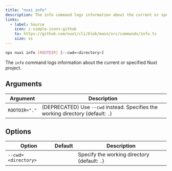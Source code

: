 ```yaml
---
title: "nuxi info"
description: The info command logs information about the current or specified Nuxt project.
links:
  - label: Source
    icon: i-simple-icons-github
    to: https://github.com/nuxt/cli/blob/main/src/commands/info.ts
    size: xs
---
```


<!--info-cmd-->
```bash [Terminal]
npx nuxi info [ROOTDIR] [--cwd=<directory>]
```
<!--/info-cmd-->

The `info` command logs information about the current or specified Nuxt project.

## Arguments

<!--info-args-->
Argument | Description
--- | ---
`ROOTDIR="."` | (DEPRECATED) Use `--cwd` instead. Specifies the working directory (default: `.`)
<!--/info-args-->

## Options

<!--info-opts-->
Option | Default | Description
--- | --- | ---
`--cwd=<directory>` |  | Specify the working directory (default: `.`)
<!--/info-opts-->
